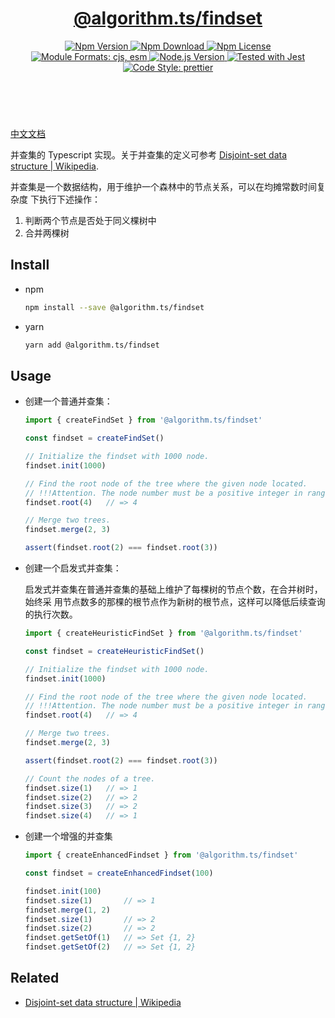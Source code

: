 <header>
  <h1 align="center">
    <a href="https://github.com/guanghechen/algorithm.ts/tree/main/packages/findset#readme">@algorithm.ts/findset</a>
  </h1>
  <div align="center">
    <a href="https://www.npmjs.com/package/@algorithm.ts/findset">
      <img
        alt="Npm Version"
        src="https://img.shields.io/npm/v/@algorithm.ts/findset.svg"
      />
    </a>
    <a href="https://www.npmjs.com/package/@algorithm.ts/findset">
      <img
        alt="Npm Download"
        src="https://img.shields.io/npm/dm/@algorithm.ts/findset.svg"
      />
    </a>
    <a href="https://www.npmjs.com/package/@algorithm.ts/findset">
      <img
        alt="Npm License"
        src="https://img.shields.io/npm/l/@algorithm.ts/findset.svg"
      />
    </a>
    <a href="#install">
      <img
        alt="Module Formats: cjs, esm"
        src="https://img.shields.io/badge/module_formats-cjs%2C%20esm-green.svg"
      />
    </a>
    <a href="https://github.com/nodejs/node">
      <img
        alt="Node.js Version"
        src="https://img.shields.io/node/v/@algorithm.ts/findset"
      />
    </a>
    <a href="https://github.com/facebook/jest">
      <img
        alt="Tested with Jest"
        src="https://img.shields.io/badge/tested_with-jest-9c465e.svg"
      />
    </a>
    <a href="https://github.com/prettier/prettier">
      <img
        alt="Code Style: prettier"
        src="https://img.shields.io/badge/code_style-prettier-ff69b4.svg?style=flat-square"
      />
    </a>
  </div>
</header>
<br/>


[中文文档](./README-zh.md)

并查集的 Typescript 实现。关于并查集的定义可参考 [Disjoint-set data structure | Wikipedia][wiki-find-set].

并查集是一个数据结构，用于维护一个森林中的节点关系，可以在均摊常数时间复杂度
下执行下述操作：

1. 判断两个节点是否处于同义棵树中
2. 合并两棵树


## Install

* npm

  ```bash
  npm install --save @algorithm.ts/findset
  ```

* yarn

  ```bash
  yarn add @algorithm.ts/findset
  ```

## Usage

* 创建一个普通并查集：

  ```typescript
  import { createFindSet } from '@algorithm.ts/findset'

  const findset = createFindSet()

  // Initialize the findset with 1000 node.
  findset.init(1000)

  // Find the root node of the tree where the given node located.
  // !!!Attention. The node number must be a positive integer in range of [1, 1000]
  findset.root(4)   // => 4

  // Merge two trees.
  findset.merge(2, 3)

  assert(findset.root(2) === findset.root(3))
  ```

* 创建一个启发式并查集：

  启发式并查集在普通并查集的基础上维护了每棵树的节点个数，在合并树时，始终采
  用节点数多的那棵的根节点作为新树的根节点，这样可以降低后续查询的执行次数。


  ```typescript
  import { createHeuristicFindSet } from '@algorithm.ts/findset'

  const findset = createHeuristicFindSet()

  // Initialize the findset with 1000 node.
  findset.init(1000)

  // Find the root node of the tree where the given node located.
  // !!!Attention. The node number must be a positive integer in range of [1, 1000]
  findset.root(4)   // => 4

  // Merge two trees.
  findset.merge(2, 3)

  assert(findset.root(2) === findset.root(3))

  // Count the nodes of a tree.
  findset.size(1)   // => 1
  findset.size(2)   // => 2
  findset.size(3)   // => 2
  findset.size(4)   // => 1
  ```

* 创建一个增强的并查集

  ```typescript
  import { createEnhancedFindset } from '@algorithm.ts/findset'

  const findset = createEnhancedFindset(100)

  findset.init(100)
  findset.size(1)       // => 1
  findset.merge(1, 2)
  findset.size(1)       // => 2
  findset.size(2)       // => 2
  findset.getSetOf(1)   // => Set {1, 2}
  findset.getSetOf(2)   // => Set {1, 2}
  ```


## Related

* [Disjoint-set data structure | Wikipedia][wiki-find-set]


[homepage]: https://github.com/guanghechen/algorithm.ts/tree/main/packages/findset#readme
[wiki-find-set]: https://en.wikipedia.org/wiki/Disjoint-set_data_structure
